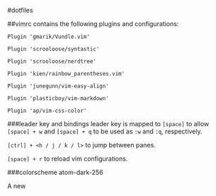 #dotfiles

##vimrc contains the following plugins and configurations:

``Plugin 'gmarik/Vundle.vim'``

``Plugin 'scrooloose/syntastic'``

``Plugin 'scrooloose/nerdtree'``

``Plugin 'kien/rainbow_parentheses.vim'``

``Plugin 'junegunn/vim-easy-align'``

``Plugin 'plasticboy/vim-markdown'``

``Plugin 'ap/vim-css-color'``

###leader key and bindings
leader key is mapped to ``[space]`` to allow ``[space] + w`` and ``[space] + q`` to be used as ``:w`` and ``:q``, respectively.

``[ctrl] + <h / j / k / l>`` to jump between panes.

``[space] + r`` to reload vim configurations.

###colorscheme
atom-dark-256

A new
